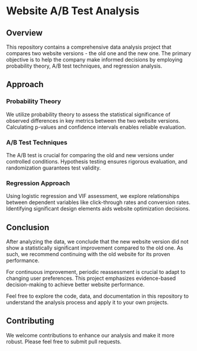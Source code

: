 # Website A/B Test Analysis

## Overview
This repository contains a comprehensive data analysis project that compares two website versions - the old one and the new one. The primary objective is to help the company make informed decisions by employing probability theory, A/B test techniques, and regression analysis.

## Approach

### Probability Theory
We utilize probability theory to assess the statistical significance of observed differences in key metrics between the two website versions. Calculating p-values and confidence intervals enables reliable evaluation.

### A/B Test Techniques
The A/B test is crucial for comparing the old and new versions under controlled conditions. Hypothesis testing ensures rigorous evaluation, and randomization guarantees test validity.

### Regression Approach
Using logistic regression and VIF assessment, we explore relationships between dependent variables like click-through rates and conversion rates. Identifying significant design elements aids website optimization decisions.

## Conclusion
After analyzing the data, we conclude that the new website version did not show a statistically significant improvement compared to the old one. As such, we recommend continuing with the old website for its proven performance.

For continuous improvement, periodic reassessment is crucial to adapt to changing user preferences. This project emphasizes evidence-based decision-making to achieve better website performance.

Feel free to explore the code, data, and documentation in this repository to understand the analysis process and apply it to your own projects.

## Contributing
We welcome contributions to enhance our analysis and make it more robust. Please feel free to submit pull requests.



